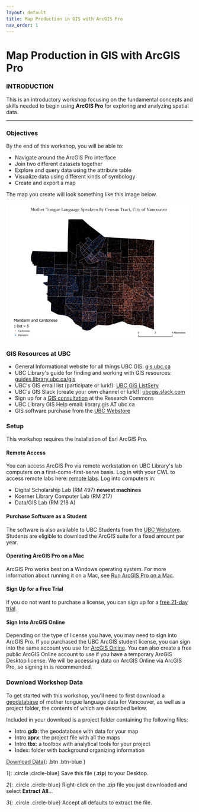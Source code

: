 ```yaml
---
layout: default
title: Map Production in GIS with ArcGIS Pro
nav_order: 1
---
```


# Map Production in GIS with ArcGIS Pro

### INTRODUCTION

This is an introductory workshop focusing on the fundamental concepts and skills needed to begin using **ArcGIS Pro** for exploring and analyzing spatial data.

---
### Objectives
By the end of this workshop, you will be able to:
- Navigate around the ArcGIS Pro interface
- Join two different datasets together
- Explore and query data using the attribute table
- Visualize data using different kinds of symbology
- Create and export a map

The map you create will look something like this image below.

![map.jpg](images/map.jpg)

### GIS Resources at UBC
- General Informational website for all things UBC GIS: [gis.ubc.ca](http://gis.ubc.ca/)    
- UBC Library's guide for finding and working with GIS resources: [guides.library.ubc.ca/gis](http://guides.library.ubc.ca/gis)
- UBC's GIS email list (participate or lurk!): [UBC GIS ListServ](https://lists.ubc.ca/scripts/wa.exe?SUBED1=GIS-LIST&A=1)  
- UBC's GIS Slack (create your own channel or lurk!): [ubcgis.slack.com](https://ubcgis.slack.com/)
- Sign up for a [GIS consultation](https://researchcommons.library.ubc.ca/consultation-requests/) at the Research Commons
- UBC Library GIS Help email: library.gis AT ubc.ca
- GIS software purchase from the [UBC Webstore](http://gis.ubc.ca/software/)

### Setup
This workshop requires the installation of Esri ArcGIS Pro.

#### Remote Access
You can access ArcGIS Pro via remote workstation on UBC Library's lab computers on a first-come-first-serve basis. Log in with your CWL to access remote labs here: [remote labs](https://remotelabs.ubc.ca). Log into computers in:
- Digital Scholarship Lab (RM 497) **newest machines**
- Koerner Library Computer Lab (RM 217)
- Data/GIS Lab (RM 218 A)

#### Purchase Software as a Student
The software is also available to UBC Students from the [UBC Webstore](http://gis.ubc.ca/software/). Students are eligible to download the ArcGIS suite for a fixed amount per year.

#### Operating ArcGIS Pro on a Mac
ArcGIS Pro works best on a Windows operating system. For more information about running it on a Mac, see [Run ArcGIS Pro on a Mac](https://pro.arcgis.com/en/pro-app/latest/get-started/run-pro-on-a-mac.htm).

#### Sign Up for a Free Trial
If you do not want to purchase a license, you can sign up for a [free 21-day trial](https://www.esri.com/en-us/arcgis/products/arcgis-pro/trial).

#### Sign Into ArcGIS Online
Depending on the type of license you have, you may need to sign into ArcGIS Pro. If you purchased the UBC ArcGIS student license, you can sign into the same account you use for [ArcGIS Online](https://www.arcgis.com/index.html). You can also create a free public ArcGIS Online account to use if you have a temporary ArcGIS Desktop license. We will be accessing data on ArcGIS Online via ArcGIS Pro, so signing in is recommended.

### Download Workshop Data
To get started with this workshop, you'll need to first download a [geodatabase](https://pro.arcgis.com/en/pro-app/latest/help/data/geodatabases/overview/what-is-a-geodatabase-.htm) of mother tongue language data for Vancouver, as well as a project folder, the contents of which are described below.

Included in your download is a project folder containing the following files:
- Intro.**gdb**: the geodatabase with data for your map
- Intro.**aprx**: the project file with all the maps
- Intro.**tbx**: a toolbox with analytical tools for your project
- Index: folder with background organizing information

[Download Data](https://github.com/ubc-library-rc/intro-to-arcgis-pro/raw/master/data/IntroArcGISPro.zip){: .btn .btn-blue }

*1*{: .circle .circle-blue} Save this file (.**zip**) to your Desktop.

*2*{: .circle .circle-blue} Right-click on the .zip file you just downloaded and select **Extract All**...

*3*{: .circle .circle-blue} Accept all defaults to extract the file.    
